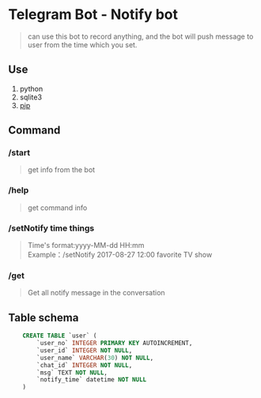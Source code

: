 # Telegram Bot - Notify bot

> can use this bot to record anything, and the bot will push message to user from the time which you set.

## Use
1. python  
2. sqlite3
3. [pip](requirements.txt)

## Command
### /start
> get info from the bot
### /help
> get command info
### /setNotify time things
> Time's format:yyyy-MM-dd HH:mm  
> Example：/setNotify 2017-08-27 12:00 favorite TV show
### /get
> Get all notify message in the conversation

## Table schema
```sql
    CREATE TABLE `user` (
        `user_no` INTEGER PRIMARY KEY AUTOINCREMENT,
        `user_id` INTEGER NOT NULL, 
        `user_name` VARCHAR(30) NOT NULL, 
        `chat_id` INTEGER NOT NULL, 
        `msg` TEXT NOT NULL, 
        `notify_time` datetime NOT NULL 
    )
```